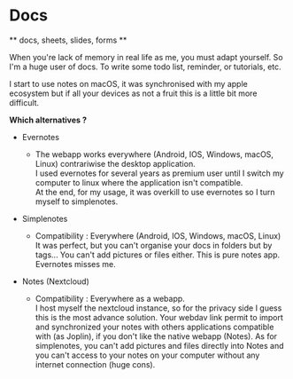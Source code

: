 # Docs
** docs, sheets, slides, forms **

When you're lack of memory in real life as me, you must adapt yourself. So I'm 
a huge user of docs. To write some todo list, reminder, or tutorials, etc.   

I start to use notes on macOS, it was synchronised with my apple ecosystem but 
if all your devices as not a fruit this is a little bit more difficult.  

**Which alternatives ?**

+ Evernotes
    - The webapp works everywhere (Android, IOS, Windows, macOS, Linux) 
    contrariwise the desktop application.   
    I used evernotes for several years as premium user until I switch my 
    computer to linux where the application isn't compatible.  
    At the end, for my usage, it was overkill to use evernotes so I turn myself 
    to simplenotes.

+ Simplenotes
    - Compatibility : Everywhere (Android, IOS, Windows, macOS, Linux)   
    It was perfect, but you can't organise your docs in folders but by tags...
    You can't add pictures or files either. This is pure notes app. Evernotes 
    misses me. 

+ Notes (Nextcloud)
    - Compatibility : Everywhere as a webapp.   
    I host myself the nextcloud instance, so for the privacy side I guess this 
    is the most advance solution. Your webdav link permit to import and 
    synchronized your notes with others applications compatible with 
    (as Joplin), if you don't like the native webapp (Notes). 
    As for simplenotes, you can't add pictures and files directly into Notes 
    and you can't access to your notes on your computer without any internet 
    connection (huge cons).
